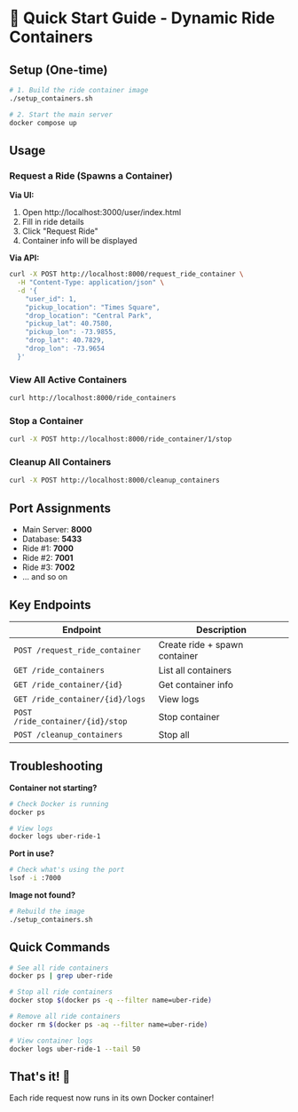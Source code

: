 # 🚀 Quick Start Guide - Dynamic Ride Containers

## Setup (One-time)

```bash
# 1. Build the ride container image
./setup_containers.sh

# 2. Start the main server
docker compose up
```

## Usage

### Request a Ride (Spawns a Container)

**Via UI:**
1. Open http://localhost:3000/user/index.html
2. Fill in ride details
3. Click "Request Ride"
4. Container info will be displayed

**Via API:**
```bash
curl -X POST http://localhost:8000/request_ride_container \
  -H "Content-Type: application/json" \
  -d '{
    "user_id": 1,
    "pickup_location": "Times Square",
    "drop_location": "Central Park",
    "pickup_lat": 40.7580,
    "pickup_lon": -73.9855,
    "drop_lat": 40.7829,
    "drop_lon": -73.9654
  }'
```

### View All Active Containers

```bash
curl http://localhost:8000/ride_containers
```

### Stop a Container

```bash
curl -X POST http://localhost:8000/ride_container/1/stop
```

### Cleanup All Containers

```bash
curl -X POST http://localhost:8000/cleanup_containers
```

## Port Assignments

- Main Server: **8000**
- Database: **5433**
- Ride #1: **7000**
- Ride #2: **7001**
- Ride #3: **7002**
- ... and so on

## Key Endpoints

| Endpoint | Description |
|----------|-------------|
| `POST /request_ride_container` | Create ride + spawn container |
| `GET /ride_containers` | List all containers |
| `GET /ride_container/{id}` | Get container info |
| `GET /ride_container/{id}/logs` | View logs |
| `POST /ride_container/{id}/stop` | Stop container |
| `POST /cleanup_containers` | Stop all |

## Troubleshooting

**Container not starting?**
```bash
# Check Docker is running
docker ps

# View logs
docker logs uber-ride-1
```

**Port in use?**
```bash
# Check what's using the port
lsof -i :7000
```

**Image not found?**
```bash
# Rebuild the image
./setup_containers.sh
```

## Quick Commands

```bash
# See all ride containers
docker ps | grep uber-ride

# Stop all ride containers
docker stop $(docker ps -q --filter name=uber-ride)

# Remove all ride containers
docker rm $(docker ps -aq --filter name=uber-ride)

# View container logs
docker logs uber-ride-1 --tail 50
```

## That's it! 🎉

Each ride request now runs in its own Docker container!
